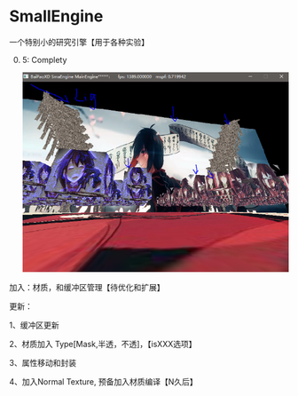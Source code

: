 # SmallEngine

一个特别小的研究引擎【用于各种实验】

0. 5:   Complety

   ![](./DOCContent/Material_Normal_Mask.PNG)

加入：材质，和缓冲区管理【待优化和扩展】

更新：

1、缓冲区更新

2、材质加入 Type[Mask,半透，不透]，【isXXX选项】

3、属性移动和封装

4、加入Normal Texture, 预备加入材质编译【N久后】

